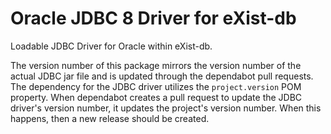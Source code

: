 # Oracle JDBC 8 Driver for eXist-db

Loadable JDBC Driver for Oracle within eXist-db.

The version number of this package mirrors the version number
of the actual JDBC jar file and is updated through the dependabot
pull requests. The dependency for the JDBC driver utilizes the 
`project.version` POM property. When dependabot creates a pull
request to update the JDBC driver's version number, it updates the 
project's version number.  When this happens, then a new release 
should be created.

